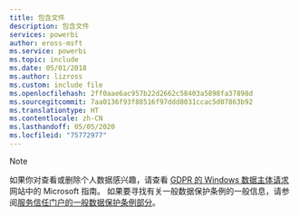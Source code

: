 ```yaml
---
title: 包含文件
description: 包含文件
services: powerbi
author: eross-msft
ms.service: powerbi
ms.topic: include
ms.date: 05/01/2018
ms.author: lizross
ms.custom: include file
ms.openlocfilehash: 2ff0aae6ac957b22d2662c58403a5898fa37898d
ms.sourcegitcommit: 7aa0136f93f88516f97ddd8031ccac5d07863b92
ms.translationtype: HT
ms.contentlocale: zh-CN
ms.lasthandoff: 05/05/2020
ms.locfileid: "75772977"
---
```

>[!Note]
>如果你对查看或删除个人数据感兴趣，请查看 [GDPR 的 Windows 数据主体请求](/microsoft-365/compliance/manage-gdpr-data-subject-requests-with-the-dsr-case-tool)网站中的 Microsoft 指南。 如果要寻找有关一般数据保护条例的一般信息，请参阅[服务信任门户的一般数据保护条例部分](https://servicetrust.microsoft.com/ViewPage/GDPRGetStarted)。
